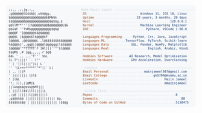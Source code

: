 <picture>
  <source srcset="https://raw.githubusercontent.com/mmazinjameel/mmazinjameel/main/dark_mode.svg?v=1740492576" media="(prefers-color-scheme: dark)">
  <img src="https://raw.githubusercontent.com/mmazinjameel/mmazinjameel/main/light_mode.svg?v=1740492576">
</picture>
